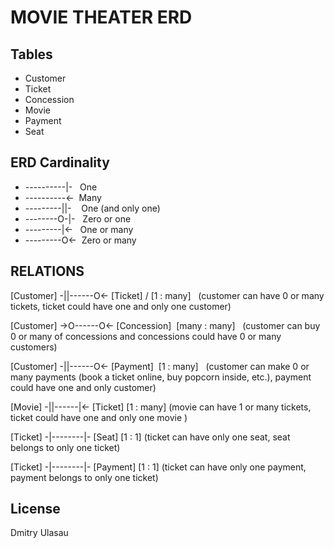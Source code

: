# MOVIE THEATER ERD

## Tables

- Customer
- Ticket
- Concession
- Movie
- Payment
- Seat

## ERD Cardinality

- ----------|- &nbsp;&nbsp;One
- ----------<- &nbsp;Many
- ---------||- &nbsp;&nbsp;&nbsp;One (and only one)
- --------O-|- &nbsp;&nbsp;Zero or one
- ---------|<- &nbsp;&nbsp;One or many
- ---------O<- &nbsp;Zero or many

## RELATIONS

[Customer] -||------O<- [Ticket] /&nbsp;[1 : many] &nbsp; (customer can have 0 or many tickets, ticket could have one and only one customer)

[Customer] ->O------O<- [Concession] &nbsp;[many : many] &nbsp; (customer can buy 0 or many of concessions and concessions could have 0 or many customers)

[Customer] -||------O<- [Payment] &nbsp;[1 : many] &nbsp; (customer can make 0 or many payments (book a ticket online, buy popcorn inside, etc.), payment could have one and only customer)

[Movie] -||------|<- [Ticket] [1 : many] (movie can have 1 or many tickets, ticket could have one and only one movie )

[Ticket] -|--------|- [Seat] [1 : 1] (ticket can have only one seat, seat belongs to only one ticket)

[Ticket] -|--------|- [Payment] [1 : 1] (ticket can have only one payment, payment belongs to only one ticket)

## License

Dmitry Ulasau
